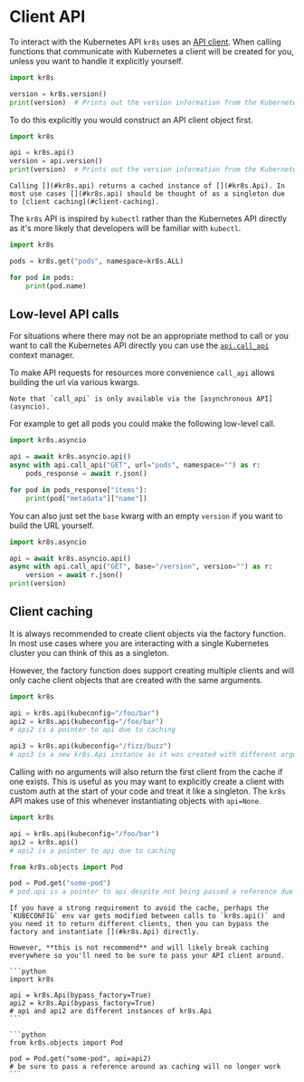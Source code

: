 # Client API

To interact with the Kubernetes API `kr8s` uses an [API client](#kr8s.api). When calling functions that communicate with Kubernetes a client will be created for you, unless you want to handle it explicitly yourself.

```python
import kr8s

version = kr8s.version()
print(version)  # Prints out the version information from the Kubernetes cluster
```

To do this explicitly you would construct an API client object first.

```python
import kr8s

api = kr8s.api()
version = api.version()
print(version)  # Prints out the version information from the Kubernetes cluster
```

```{tip}
Calling [](#kr8s.api) returns a cached instance of [](#kr8s.Api). In most use cases [](#kr8s.api) should be thought of as a singleton due to [client caching](#client-caching).
```

The `kr8s` API is inspired by `kubectl` rather than the Kubernetes API directly as it's more likely that developers will be familiar with `kubectl`.

```python
import kr8s

pods = kr8s.get("pods", namespace=kr8s.ALL)

for pod in pods:
    print(pod.name)
```

## Low-level API calls

For situations where there may not be an appropriate method to call or you want to call the Kubernetes API directly you can use the [`api.call_api`](#kr8s.Api.call_api) context manager.

To make API requests for resources more convenience `call_api` allows building the url via various kwargs.

```{note}
Note that `call_api` is only available via the [asynchronous API](asyncio).
```

For example to get all pods you could make the following low-level call.

```python
import kr8s.asyncio

api = await kr8s.asyncio.api()
async with api.call_api("GET", url="pods", namespace="") as r:
    pods_response = await r.json()

for pod in pods_response["items"]:
    print(pod["metadata"]["name"])
```

You can also just set the `base` kwarg with an empty `version` if you want to build the URL yourself.

```python
import kr8s.asyncio

api = await kr8s.asyncio.api()
async with api.call_api("GET", base="/version", version="") as r:
    version = await r.json()
print(version)
```

## Client caching

It is always recommended to create client objects via the [](#kr8s.api) factory function. In most use cases where you are interacting with a single Kubernetes cluster you can think of this as a singleton.

However, the factory function does support creating multiple clients and will only cache client objects that are created with the same arguments.

```python
import kr8s

api = kr8s.api(kubeconfig="/foo/bar")
api2 = kr8s.api(kubeconfig="/foo/bar")
# api2 is a pointer to api due to caching

api3 = kr8s.api(kubeconfig="/fizz/buzz")
# api3 is a new kr8s.Api instance as it was created with different arguments
```

Calling [](#kr8s.api) with no arguments will also return the first client from the cache if one exists. This is useful as you may want to explicitly create a client with custom auth at the start of your code and treat it like a singleton. The `kr8s` API makes use of this whenever instantiating objects with `api=None`.

```python
import kr8s

api = kr8s.api(kubeconfig="/foo/bar")
api2 = kr8s.api()
# api2 is a pointer to api due to caching
```

```python
from kr8s.objects import Pod

pod = Pod.get("some-pod")
# pod.api is a pointer to api despite not being passed a reference due to caching
```

````{danger}
If you have a strong requirement to avoid the cache, perhaps the `KUBECONFIG` env var gets modified between calls to `kr8s.api()` and you need it to return different clients, then you can bypass the factory and instantiate [](#kr8s.Api) directly.

However, **this is not recommend** and will likely break caching everywhere so you'll need to be sure to pass your API client around.

```python
import kr8s

api = kr8s.Api(bypass_factory=True)
api2 = kr8s.Api(bypass_factory=True)
# api and api2 are different instances of kr8s.Api
```

```python
from kr8s.objects import Pod

pod = Pod.get("some-pod", api=api2)
# be sure to pass a reference around as caching will no longer work
```

````
